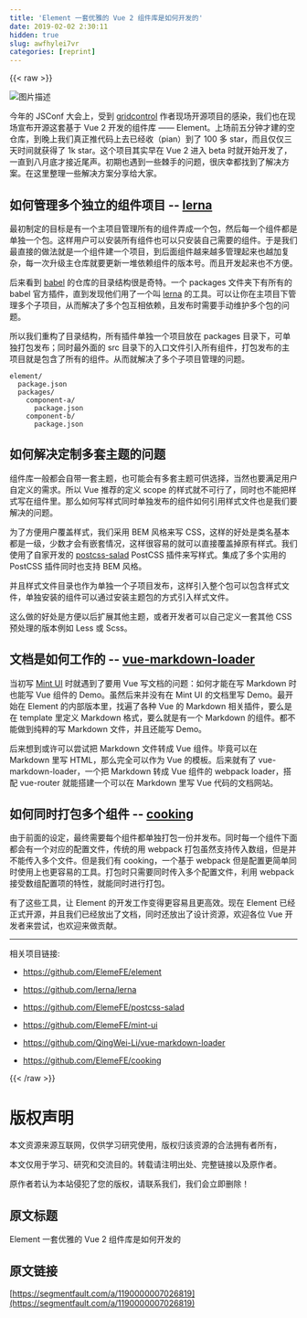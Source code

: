 ```yaml
---
title: 'Element 一套优雅的 Vue 2 组件库是如何开发的' 
date: 2019-02-02 2:30:11
hidden: true
slug: awfhylei7vr
categories: [reprint]
---
```


{{< raw >}}

                    
<p><span class="img-wrap"><img data-src="/img/bVDD9H?w=2502&amp;h=1222" src="https://static.alili.tech/img/bVDD9H?w=2502&amp;h=1222" alt="图片描述" title="图片描述" style="cursor: pointer; display: inline;"></span></p>
<p>今年的 JSConf 大会上，受到 <a href="https://github.com/gridcontrol/gridcontrol" rel="nofollow noreferrer" target="_blank">gridcontrol</a> 作者现场开源项目的感染，我们也在现场宣布开源这套基于 Vue 2 开发的组件库 —— Element。上场前五分钟才建的空仓库，到晚上我们真正推代码上去已经收（pian）到了 100 多 star，而且仅仅三天时间就获得了 1k star。这个项目其实早在 Vue 2 进入 beta 时就开始开发了，一直到八月底才接近尾声。初期也遇到一些棘手的问题，很庆幸都找到了解决方案。在这里整理一些解决方案分享给大家。</p>
<h2 id="articleHeader0">如何管理多个独立的组件项目 -- <a href="https://github.com/lerna/lerna" rel="nofollow noreferrer" target="_blank">lerna</a>
</h2>
<p>最初制定的目标是有一个主项目管理所有的组件弄成一个包，然后每一个组件都是单独一个包。这样用户可以安装所有组件也可以只安装自己需要的组件。于是我们最直接的做法就是一个组件建一个项目，到后面组件越来越多管理起来也越加复杂，每一次升级主仓库就要更新一堆依赖组件的版本号。而且开发起来也不方便。</p>
<p>后来看到 <a href="https://github.com/babel/babel" rel="nofollow noreferrer" target="_blank">babel</a> 的仓库的目录结构很是奇特。一个 packages 文件夹下有所有的 babel 官方插件，直到发现他们用了一个叫 <a href="https://github.com/lerna/lerna" rel="nofollow noreferrer" target="_blank">lerna</a> 的工具。可以让你在主项目下管理多个子项目，从而解决了多个包互相依赖，且发布时需要手动维护多个包的问题。</p>
<p>所以我们重构了目录结构，所有插件单独一个项目放在 packages 目录下，可单独打包发布；同时最外面的 src 目录下的入口文件引入所有组件，打包发布的主项目就是包含了所有的组件。从而就解决了多个子项目管理的问题。</p>
<div class="widget-codetool" style="display:none;">
      <div class="widget-codetool--inner">
      <span class="selectCode code-tool" data-toggle="tooltip" data-placement="top" title="" data-original-title="全选"></span>
      <span type="button" class="copyCode code-tool" data-toggle="tooltip" data-placement="top" data-clipboard-text="element/
  package.json
  packages/
    component-a/
      package.json
    component-b/
      package.json" title="" data-original-title="复制"></span>
      <span type="button" class="saveToNote code-tool" data-toggle="tooltip" data-placement="top" title="" data-original-title="放进笔记"></span>
      </div>
      </div><pre class="hljs vhdl"><code>element/
  <span class="hljs-keyword">package</span>.json
  packages/
    <span class="hljs-keyword">component</span>-a/
      <span class="hljs-keyword">package</span>.json
    <span class="hljs-keyword">component</span>-b/
      <span class="hljs-keyword">package</span>.json</code></pre>
<h2 id="articleHeader1">如何解决定制多套主题的问题</h2>
<p>组件库一般都会自带一套主题，也可能会有多套主题可供选择，当然也要满足用户自定义的需求。所以 Vue 推荐的定义 scope 的样式就不可行了，同时也不能把样式写在组件里。那么如何写样式同时单独发布的组件如何引用样式文件也是我们要解决的问题。</p>
<p>为了方便用户覆盖样式，我们采用 BEM 风格来写 CSS，这样的好处是类名基本都是一级，少数才会有嵌套情况，这样很容易的就可以直接覆盖掉原有样式。我们使用了自家开发的 <a href="https://github.com/ElemeFE/postcss-salad" rel="nofollow noreferrer" target="_blank">postcss-salad</a> PostCSS 插件来写样式。集成了多个实用的 PostCSS 插件同时也支持 BEM 风格。</p>
<p>并且样式文件目录也作为单独一个子项目发布，这样引入整个包可以包含样式文件，单独安装的组件可以通过安装主题包的方式引入样式文件。</p>
<p>这么做的好处是方便以后扩展其他主题，或者开发者可以自己定义一套其他 CSS 预处理的版本例如 Less 或 Scss。</p>
<h2 id="articleHeader2">文档是如何工作的 -- <a href="https://github.com/QingWei-Li/vue-markdown-loader" rel="nofollow noreferrer" target="_blank">vue-markdown-loader</a>
</h2>
<p>当初写 <a href="https://github.com/ElemeFE/mint-ui" rel="nofollow noreferrer" target="_blank">Mint UI</a> 时就遇到了要用 Vue 写文档的问题：如何才能在写 Markdown 时也能写 Vue 组件的 Demo。虽然后来并没有在 Mint UI 的文档里写 Demo。最开始在 Element 的内部版本里，找遍了各种 Vue 的 Markdown 相关插件，要么是在 template 里定义 Markdown 格式，要么就是有一个 Markdown 的组件。都不能做到纯粹的写 Markdown 文件，并且还能写 Demo。</p>
<p>后来想到或许可以尝试把 Markdown 文件转成 Vue 组件。毕竟可以在 Markdown 里写 HTML，那么完全可以作为 Vue 的模板。后来就有了 vue-markdown-loader，一个把 Markdown 转成 Vue 组件的 webpack loader，搭配 vue-router 就能搭建一个可以在 Markdown 里写 Vue 代码的文档网站。</p>
<h2 id="articleHeader3">如何同时打包多个组件 -- <a href="https://github.com/ElemeFE/cooking" rel="nofollow noreferrer" target="_blank">cooking</a>
</h2>
<p>由于前面的设定，最终需要每个组件都单独打包一份并发布。同时每一个组件下面都会有一个对应的配置文件，传统的用 webpack 打包虽然支持传入数组，但是并不能传入多个文件。但是我们有 cooking，一个基于 webpack 但是配置更简单同时使用上也更容易的工具。打包时只需要同时传入多个配置文件，利用 webpack 接受数组配置项的特性，就能同时进行打包。</p>
<p>有了这些工具，让 Element 的开发工作变得更容易且更高效。现在 Element 已经正式开源，并且我们已经放出了文档，同时还放出了设计资源，欢迎各位 Vue 开发者来尝试，也欢迎来做贡献。</p>
<hr>
<p>相关项目链接:</p>
<ul>
<li><p><a href="https://github.com/ElemeFE/element" rel="nofollow noreferrer" target="_blank">https://github.com/ElemeFE/element</a></p></li>
<li><p><a href="https://github.com/lerna/lerna" rel="nofollow noreferrer" target="_blank">https://github.com/lerna/lerna</a></p></li>
<li><p><a href="https://github.com/ElemeFE/postcss-salad" rel="nofollow noreferrer" target="_blank">https://github.com/ElemeFE/postcss-salad</a></p></li>
<li><p><a href="https://github.com/ElemeFE/mint-ui" rel="nofollow noreferrer" target="_blank">https://github.com/ElemeFE/mint-ui</a></p></li>
<li><p><a href="https://github.com/QingWei-Li/vue-markdown-loader" rel="nofollow noreferrer" target="_blank">https://github.com/QingWei-Li/vue-markdown-loader</a></p></li>
<li><p><a href="https://github.com/ElemeFE/cooking" rel="nofollow noreferrer" target="_blank">https://github.com/ElemeFE/cooking</a></p></li>
</ul>

                
{{< /raw >}}

# 版权声明
本文资源来源互联网，仅供学习研究使用，版权归该资源的合法拥有者所有，

本文仅用于学习、研究和交流目的。转载请注明出处、完整链接以及原作者。

原作者若认为本站侵犯了您的版权，请联系我们，我们会立即删除！

## 原文标题
Element 一套优雅的 Vue 2 组件库是如何开发的

## 原文链接
[https://segmentfault.com/a/1190000007026819](https://segmentfault.com/a/1190000007026819)

